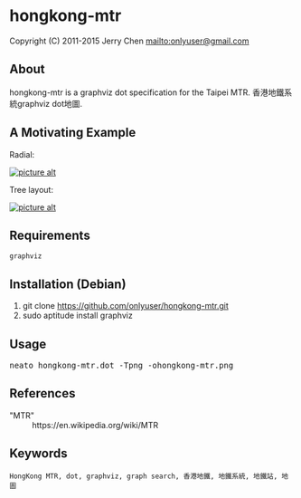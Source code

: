 hongkong-mtr
============

Copyright (C) 2011-2015 Jerry Chen <mailto:onlyuser@gmail.com>

About
-----

hongkong-mtr is a graphviz dot specification for the Taipei MTR.
香港地鐵系統graphviz dot地圖.

A Motivating Example
--------------------

Radial:

[![picture alt](https://sites.google.com/site/onlyuser/files/hongkong-mtr_thumb.png?attredirects=0 "hongkong-mtr")](https://sites.google.com/site/onlyuser/files/hongkong-mtr.png?attredirects=0)

Tree layout:

[![picture alt](https://sites.google.com/site/onlyuser/files/hongkong-mtr_tree_layout_thumb.png?attredirects=0 "hongkong-mtr")](https://sites.google.com/site/onlyuser/files/hongkong-mtr_tree_layout.png?attredirects=0)

Requirements
------------

    graphviz

Installation (Debian)
---------------------

1. git clone https://github.com/onlyuser/hongkong-mtr.git
2. sudo aptitude install graphviz

Usage
-----

<pre>
neato hongkong-mtr.dot -Tpng -ohongkong-mtr.png
</pre>

References
----------

<dl>
    <dt>"MTR"</dt>
    <dd>https://en.wikipedia.org/wiki/MTR</dd>
</dl>

Keywords
--------

    HongKong MTR, dot, graphviz, graph search, 香港地鐵, 地鐵系統, 地鐵站, 地圖
